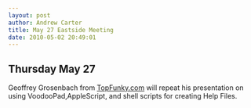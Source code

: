 ```yaml
--- 
layout: post
author: Andrew Carter
title: May 27 Eastside Meeting
date: 2010-05-02 20:49:01
---
```


## Thursday May 27

Geoffrey Grosenbach from [TopFunky.com](http://topfunky.com/) will repeat his presentation on using VoodooPad,AppleScript, and shell scripts for creating Help Files.
